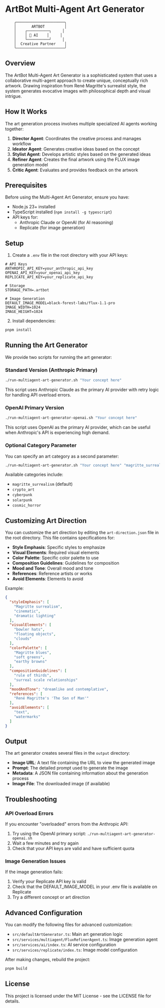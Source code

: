 # ArtBot Multi-Agent Art Generator

```
    ╭──────────────────────╮
    │       ARTBOT         │
    │    ┌──────────┐     │
    │    │ 🎨 AI    │     │
    │    └──────────┘     │
    │  Creative Partner    │
    ╰──────────────────────╯
```

## Overview

The ArtBot Multi-Agent Art Generator is a sophisticated system that uses a collaborative multi-agent approach to create unique, conceptually rich artwork. Drawing inspiration from René Magritte's surrealist style, the system generates evocative images with philosophical depth and visual intrigue.

## How It Works

The art generation process involves multiple specialized AI agents working together:

1. **Director Agent**: Coordinates the creative process and manages workflow
2. **Ideator Agent**: Generates creative ideas based on the concept
3. **Stylist Agent**: Develops artistic styles based on the generated ideas
4. **Refiner Agent**: Creates the final artwork using the FLUX image generation model
5. **Critic Agent**: Evaluates and provides feedback on the artwork

## Prerequisites

Before using the Multi-Agent Art Generator, ensure you have:

- Node.js 23+ installed
- TypeScript installed (`npm install -g typescript`)
- API keys for:
  - Anthropic Claude or OpenAI (for AI reasoning)
  - Replicate (for image generation)

## Setup

1. Create a `.env` file in the root directory with your API keys:

```env
# API Keys
ANTHROPIC_API_KEY=your_anthropic_api_key
OPENAI_API_KEY=your_openai_api_key
REPLICATE_API_KEY=your_replicate_api_key

# Storage
STORAGE_PATH=.artbot

# Image Generation
DEFAULT_IMAGE_MODEL=black-forest-labs/flux-1.1-pro
IMAGE_WIDTH=1024
IMAGE_HEIGHT=1024
```

2. Install dependencies:
```bash
pnpm install
```

## Running the Art Generator

We provide two scripts for running the art generator:

### Standard Version (Anthropic Primary)

```bash
./run-multiagent-art-generator.sh "Your concept here"
```

This script uses Anthropic Claude as the primary AI provider with retry logic for handling API overload errors.

### OpenAI Primary Version

```bash
./run-multiagent-art-generator-openai.sh "Your concept here"
```

This script uses OpenAI as the primary AI provider, which can be useful when Anthropic's API is experiencing high demand.

### Optional Category Parameter

You can specify an art category as a second parameter:

```bash
./run-multiagent-art-generator.sh "Your concept here" "magritte_surrealism"
```

Available categories include:
- `magritte_surrealism` (default)
- `crypto_art`
- `cyberpunk`
- `solarpunk`
- `cosmic_horror`

## Customizing Art Direction

You can customize the art direction by editing the `art-direction.json` file in the root directory. This file contains specifications for:

- **Style Emphasis**: Specific styles to emphasize
- **Visual Elements**: Required visual elements
- **Color Palette**: Specific color palette to use
- **Composition Guidelines**: Guidelines for composition
- **Mood and Tone**: Overall mood and tone
- **References**: Reference artists or works
- **Avoid Elements**: Elements to avoid

Example:
```json
{
  "styleEmphasis": [
    "Magritte surrealism",
    "cinematic",
    "dramatic lighting"
  ],
  "visualElements": [
    "bowler hats",
    "floating objects",
    "clouds"
  ],
  "colorPalette": [
    "Magritte blues",
    "soft greens",
    "earthy browns"
  ],
  "compositionGuidelines": [
    "rule of thirds",
    "surreal scale relationships"
  ],
  "moodAndTone": "dreamlike and contemplative",
  "references": [
    "René Magritte's 'The Son of Man'"
  ],
  "avoidElements": [
    "text",
    "watermarks"
  ]
}
```

## Output

The art generator creates several files in the `output` directory:

- **Image URL**: A text file containing the URL to view the generated image
- **Prompt**: The detailed prompt used to generate the image
- **Metadata**: A JSON file containing information about the generation process
- **Image File**: The downloaded image (if available)

## Troubleshooting

### API Overload Errors

If you encounter "overloaded" errors from the Anthropic API:

1. Try using the OpenAI primary script: `./run-multiagent-art-generator-openai.sh`
2. Wait a few minutes and try again
3. Check that your API keys are valid and have sufficient quota

### Image Generation Issues

If the image generation fails:

1. Verify your Replicate API key is valid
2. Check that the DEFAULT_IMAGE_MODEL in your .env file is available on Replicate
3. Try a different concept or art direction

## Advanced Configuration

You can modify the following files for advanced customization:

- `src/defaultArtGenerator.ts`: Main art generation logic
- `src/services/multiagent/FluxRefinerAgent.ts`: Image generation agent
- `src/services/ai/index.ts`: AI service configuration
- `src/services/replicate/index.ts`: Image model configuration

After making changes, rebuild the project:

```bash
pnpm build
```

## License

This project is licensed under the MIT License - see the LICENSE file for details. 